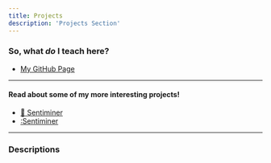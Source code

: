 ```yaml
---
title: Projects
description: 'Projects Section'
---
```

### So, what _**do**_ I teach here?

+ [My GitHub Page](https://github.com/obonhamcarter)

---

#### Read about some of my more interesting projects!

+ [:thread: Sentiminer](https://github.com/developmentAC/sentiminer)
+ [:Sentiminer](https://github.com/developmentAC/sentiminer)

---

### Descriptions
